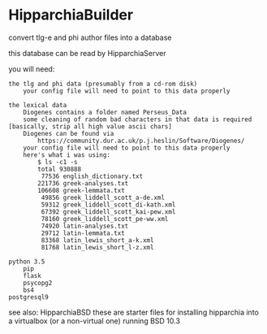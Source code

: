 # HipparchiaBuilder

convert tlg-e and phi author files into a database

this database can be read by HipparchiaServer

you will need:

    the tlg and phi data (presumably from a cd-rom disk)
        your config file will need to point to this data properly

    the lexical data 
        Diogenes contains a folder named Perseus_Data
        some cleaning of random bad characters in that data is required [basically, strip all high value ascii chars]
        Diogenes can be found via 
            https://community.dur.ac.uk/p.j.heslin/Software/Diogenes/
        your config file will need to point to this data properly
        here's what i was using:
            $ ls -c1 -s
            total 930888
             77536 english_dictionary.txt
            221736 greek-analyses.txt
            106608 greek-lemmata.txt
             49856 greek_liddell_scott_a-de.xml
             59312 greek_liddell_scott_di-kath.xml
             67392 greek_liddell_scott_kai-pew.xml
             78160 greek_liddell_scott_pe-ww.xml
             74920 latin-analyses.txt
             29712 latin-lemmata.txt
             83368 latin_lewis_short_a-k.xml
             81768 latin_lewis_short_l-z.xml

    python 3.5
        pip
        flask
        psycopg2
        bs4
    postgresql9

see also: HipparchiaBSD
    these are starter files for installing hipparchia into a virtualbox (or a non-virtual one) running BSD 10.3
